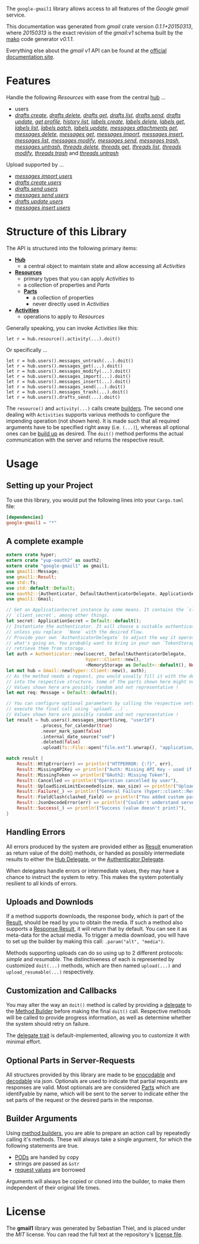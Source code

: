 <!---
DO NOT EDIT !
This file was generated automatically from 'src/mako/README.md.mako'
DO NOT EDIT !
-->
The `google-gmail1` library allows access to all features of the *Google gmail* service.

This documentation was generated from *gmail* crate version *0.1.1+20150313*, where *20150313* is the exact revision of the *gmail:v1* schema built by the [mako](http://www.makotemplates.org/) code generator *v0.1.1*.

Everything else about the *gmail* *v1* API can be found at the
[official documentation site](https://developers.google.com/gmail/api/).
# Features

Handle the following *Resources* with ease from the central [hub](http://byron.github.io/google-apis-rs/google-gmail1/struct.Gmail.html) ... 

* users
 * [*drafts create*](http://byron.github.io/google-apis-rs/google-gmail1/struct.UserDraftCreateCall.html), [*drafts delete*](http://byron.github.io/google-apis-rs/google-gmail1/struct.UserDraftDeleteCall.html), [*drafts get*](http://byron.github.io/google-apis-rs/google-gmail1/struct.UserDraftGetCall.html), [*drafts list*](http://byron.github.io/google-apis-rs/google-gmail1/struct.UserDraftListCall.html), [*drafts send*](http://byron.github.io/google-apis-rs/google-gmail1/struct.UserDraftSendCall.html), [*drafts update*](http://byron.github.io/google-apis-rs/google-gmail1/struct.UserDraftUpdateCall.html), [*get profile*](http://byron.github.io/google-apis-rs/google-gmail1/struct.UserGetProfileCall.html), [*history list*](http://byron.github.io/google-apis-rs/google-gmail1/struct.UserHistoryListCall.html), [*labels create*](http://byron.github.io/google-apis-rs/google-gmail1/struct.UserLabelCreateCall.html), [*labels delete*](http://byron.github.io/google-apis-rs/google-gmail1/struct.UserLabelDeleteCall.html), [*labels get*](http://byron.github.io/google-apis-rs/google-gmail1/struct.UserLabelGetCall.html), [*labels list*](http://byron.github.io/google-apis-rs/google-gmail1/struct.UserLabelListCall.html), [*labels patch*](http://byron.github.io/google-apis-rs/google-gmail1/struct.UserLabelPatchCall.html), [*labels update*](http://byron.github.io/google-apis-rs/google-gmail1/struct.UserLabelUpdateCall.html), [*messages attachments get*](http://byron.github.io/google-apis-rs/google-gmail1/struct.UserMessageAttachmentGetCall.html), [*messages delete*](http://byron.github.io/google-apis-rs/google-gmail1/struct.UserMessageDeleteCall.html), [*messages get*](http://byron.github.io/google-apis-rs/google-gmail1/struct.UserMessageGetCall.html), [*messages import*](http://byron.github.io/google-apis-rs/google-gmail1/struct.UserMessageImportCall.html), [*messages insert*](http://byron.github.io/google-apis-rs/google-gmail1/struct.UserMessageInsertCall.html), [*messages list*](http://byron.github.io/google-apis-rs/google-gmail1/struct.UserMessageListCall.html), [*messages modify*](http://byron.github.io/google-apis-rs/google-gmail1/struct.UserMessageModifyCall.html), [*messages send*](http://byron.github.io/google-apis-rs/google-gmail1/struct.UserMessageSendCall.html), [*messages trash*](http://byron.github.io/google-apis-rs/google-gmail1/struct.UserMessageTrashCall.html), [*messages untrash*](http://byron.github.io/google-apis-rs/google-gmail1/struct.UserMessageUntrashCall.html), [*threads delete*](http://byron.github.io/google-apis-rs/google-gmail1/struct.UserThreadDeleteCall.html), [*threads get*](http://byron.github.io/google-apis-rs/google-gmail1/struct.UserThreadGetCall.html), [*threads list*](http://byron.github.io/google-apis-rs/google-gmail1/struct.UserThreadListCall.html), [*threads modify*](http://byron.github.io/google-apis-rs/google-gmail1/struct.UserThreadModifyCall.html), [*threads trash*](http://byron.github.io/google-apis-rs/google-gmail1/struct.UserThreadTrashCall.html) and [*threads untrash*](http://byron.github.io/google-apis-rs/google-gmail1/struct.UserThreadUntrashCall.html)


Upload supported by ...

* [*messages import users*](http://byron.github.io/google-apis-rs/google-gmail1/struct.UserMessageImportCall.html)
* [*drafts create users*](http://byron.github.io/google-apis-rs/google-gmail1/struct.UserDraftCreateCall.html)
* [*drafts send users*](http://byron.github.io/google-apis-rs/google-gmail1/struct.UserDraftSendCall.html)
* [*messages send users*](http://byron.github.io/google-apis-rs/google-gmail1/struct.UserMessageSendCall.html)
* [*drafts update users*](http://byron.github.io/google-apis-rs/google-gmail1/struct.UserDraftUpdateCall.html)
* [*messages insert users*](http://byron.github.io/google-apis-rs/google-gmail1/struct.UserMessageInsertCall.html)



# Structure of this Library

The API is structured into the following primary items:

* **[Hub](http://byron.github.io/google-apis-rs/google-gmail1/struct.Gmail.html)**
    * a central object to maintain state and allow accessing all *Activities*
* **[Resources](http://byron.github.io/google-apis-rs/google-gmail1/trait.Resource.html)**
    * primary types that you can apply *Activities* to
    * a collection of properties and *Parts*
    * **[Parts](http://byron.github.io/google-apis-rs/google-gmail1/trait.Part.html)**
        * a collection of properties
        * never directly used in *Activities*
* **[Activities](http://byron.github.io/google-apis-rs/google-gmail1/trait.CallBuilder.html)**
    * operations to apply to *Resources*

Generally speaking, you can invoke *Activities* like this:

```Rust,ignore
let r = hub.resource().activity(...).doit()
```

Or specifically ...

```ignore
let r = hub.users().messages_untrash(...).doit()
let r = hub.users().messages_get(...).doit()
let r = hub.users().messages_modify(...).doit()
let r = hub.users().messages_import(...).doit()
let r = hub.users().messages_insert(...).doit()
let r = hub.users().messages_send(...).doit()
let r = hub.users().messages_trash(...).doit()
let r = hub.users().drafts_send(...).doit()
```

The `resource()` and `activity(...)` calls create [builders][builder-pattern]. The second one dealing with `Activities` 
supports various methods to configure the impending operation (not shown here). It is made such that all required arguments have to be 
specified right away (i.e. `(...)`), whereas all optional ones can be [build up][builder-pattern] as desired.
The `doit()` method performs the actual communication with the server and returns the respective result.

# Usage

## Setting up your Project

To use this library, you would put the following lines into your `Cargo.toml` file:

```toml
[dependencies]
google-gmail1 = "*"
```

## A complete example

```Rust
extern crate hyper;
extern crate "yup-oauth2" as oauth2;
extern crate "google-gmail1" as gmail1;
use gmail1::Message;
use gmail1::Result;
use std::fs;
use std::default::Default;
use oauth2::{Authenticator, DefaultAuthenticatorDelegate, ApplicationSecret, MemoryStorage};
use gmail1::Gmail;

// Get an ApplicationSecret instance by some means. It contains the `client_id` and 
// `client_secret`, among other things.
let secret: ApplicationSecret = Default::default();
// Instantiate the authenticator. It will choose a suitable authentication flow for you, 
// unless you replace  `None` with the desired Flow.
// Provide your own `AuthenticatorDelegate` to adjust the way it operates and get feedback about 
// what's going on. You probably want to bring in your own `TokenStorage` to persist tokens and
// retrieve them from storage.
let auth = Authenticator::new(&secret, DefaultAuthenticatorDelegate,
                              hyper::Client::new(),
                              <MemoryStorage as Default>::default(), None);
let mut hub = Gmail::new(hyper::Client::new(), auth);
// As the method needs a request, you would usually fill it with the desired information
// into the respective structure. Some of the parts shown here might not be applicable !
// Values shown here are possibly random and not representative !
let mut req: Message = Default::default();

// You can configure optional parameters by calling the respective setters at will, and
// execute the final call using `upload(...)`.
// Values shown here are possibly random and not representative !
let result = hub.users().messages_import(&req, "userId")
             .process_for_calendar(true)
             .never_mark_spam(false)
             .internal_date_source("sed")
             .deleted(false)
             .upload(fs::File::open("file.ext").unwrap(), "application/octet-stream".parse().unwrap());

match result {
    Result::HttpError(err) => println!("HTTPERROR: {:?}", err),
    Result::MissingAPIKey => println!("Auth: Missing API Key - used if there are no scopes"),
    Result::MissingToken => println!("OAuth2: Missing Token"),
    Result::Cancelled => println!("Operation cancelled by user"),
    Result::UploadSizeLimitExceeded(size, max_size) => println!("Upload size too big: {} of {}", size, max_size),
    Result::Failure(_) => println!("General Failure (hyper::client::Response doesn't print)"),
    Result::FieldClash(clashed_field) => println!("You added custom parameter which is part of builder: {:?}", clashed_field),
    Result::JsonDecodeError(err) => println!("Couldn't understand server reply - maybe API needs update: {:?}", err),
    Result::Success(_) => println!("Success (value doesn't print)"),
}

```
## Handling Errors

All errors produced by the system are provided either as [Result](http://byron.github.io/google-apis-rs/google-gmail1/enum.Result.html) enumeration as return value of 
the doit() methods, or handed as possibly intermediate results to either the 
[Hub Delegate](http://byron.github.io/google-apis-rs/google-gmail1/trait.Delegate.html), or the [Authenticator Delegate](http://byron.github.io/google-apis-rs/google-gmail1/../yup-oauth2/trait.AuthenticatorDelegate.html).

When delegates handle errors or intermediate values, they may have a chance to instruct the system to retry. This 
makes the system potentially resilient to all kinds of errors.

## Uploads and Downlods
If a method supports downloads, the response body, which is part of the [Result](http://byron.github.io/google-apis-rs/google-gmail1/enum.Result.html), should be
read by you to obtain the media.
If such a method also supports a [Response Result](http://byron.github.io/google-apis-rs/google-gmail1/trait.ResponseResult.html), it will return that by default.
You can see it as meta-data for the actual media. To trigger a media download, you will have to set up the builder by making
this call: `.param("alt", "media")`.

Methods supporting uploads can do so using up to 2 different protocols: 
*simple* and *resumable*. The distinctiveness of each is represented by customized 
`doit(...)` methods, which are then named `upload(...)` and `upload_resumable(...)` respectively.

## Customization and Callbacks

You may alter the way an `doit()` method is called by providing a [delegate](http://byron.github.io/google-apis-rs/google-gmail1/trait.Delegate.html) to the 
[Method Builder](http://byron.github.io/google-apis-rs/google-gmail1/trait.CallBuilder.html) before making the final `doit()` call. 
Respective methods will be called to provide progress information, as well as determine whether the system should 
retry on failure.

The [delegate trait](http://byron.github.io/google-apis-rs/google-gmail1/trait.Delegate.html) is default-implemented, allowing you to customize it with minimal effort.

## Optional Parts in Server-Requests

All structures provided by this library are made to be [enocodable](http://byron.github.io/google-apis-rs/google-gmail1/trait.RequestValue.html) and 
[decodable](http://byron.github.io/google-apis-rs/google-gmail1/trait.ResponseResult.html) via json. Optionals are used to indicate that partial requests are responses are valid.
Most optionals are are considered [Parts](http://byron.github.io/google-apis-rs/google-gmail1/trait.Part.html) which are identifyable by name, which will be sent to 
the server to indicate either the set parts of the request or the desired parts in the response.

## Builder Arguments

Using [method builders](http://byron.github.io/google-apis-rs/google-gmail1/trait.CallBuilder.html), you are able to prepare an action call by repeatedly calling it's methods.
These will always take a single argument, for which the following statements are true.

* [PODs][wiki-pod] are handed by copy
* strings are passed as `&str`
* [request values](http://byron.github.io/google-apis-rs/google-gmail1/trait.RequestValue.html) are borrowed

Arguments will always be copied or cloned into the builder, to make them independent of their original life times.

[wiki-pod]: http://en.wikipedia.org/wiki/Plain_old_data_structure
[builder-pattern]: http://en.wikipedia.org/wiki/Builder_pattern
[google-go-api]: https://github.com/google/google-api-go-client

# License
The **gmail1** library was generated by Sebastian Thiel, and is placed 
under the *MIT* license.
You can read the full text at the repository's [license file][repo-license].

[repo-license]: https://github.com/Byron/google-apis-rs/LICENSE.md
